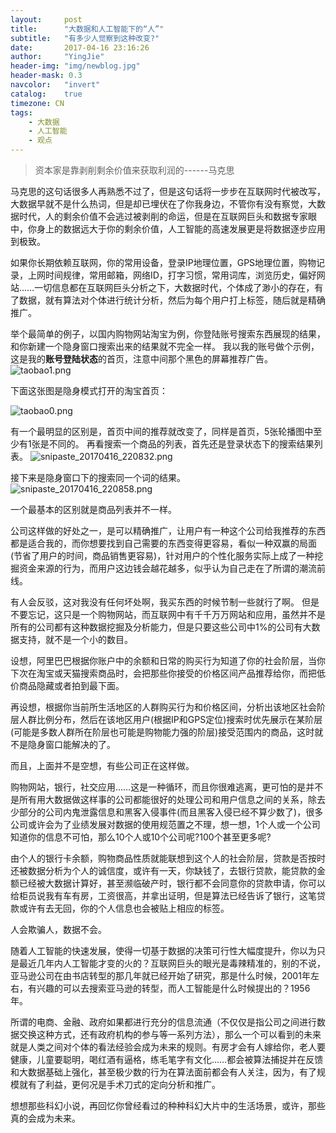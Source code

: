 ```yaml
---
layout:     post
title:      "大数据和人工智能下的“人”"
subtitle:   "有多少人觉察到这种改变?"
date:       2017-04-16 23:16:26
author:     "YingJie"
header-img: "img/newblog.jpg"
header-mask: 0.3
navcolor:   "invert"
catalog:	true
timezone: CN
tags:
    - 大数据
    - 人工智能
    - 观点
---
```


> 资本家是靠剥削剩余价值来获取利润的------马克思

马克思的这句话很多人再熟悉不过了，但是这句话将一步步在互联网时代被改写，大数据早就不是什么热词，但是却已埋伏在了你我身边，不管你有没有察觉，大数据时代，人的剩余价值不会逃过被剥削的命运，但是在互联网巨头和数据专家眼中，你身上的数据远大于你的剩余价值，人工智能的高速发展更是将数据逐步应用到极致。

如果你长期依赖互联网，你的常用设备，登录IP地理位置，GPS地理位置，购物记录，上网时间规律，常用邮箱，网络ID，打字习惯，常用词库，浏览历史，偏好网站……一切信息都在互联网巨头分析之下，大数据时代，个体成了渺小的存在，有了数据，就有算法对个体进行统计分析，然后为每个用户打上标签，随后就是精确推广。

举个最简单的例子，以国内购物网站淘宝为例，你登陆账号搜索东西展现的结果，和你新建一个隐身窗口搜索出来的结果就不完全一样。
我以我的账号做个示例，这是我的**账号登陆状态**的首页，注意中间那个黑色的屏幕推荐广告。
![taobao1.png](https://ooo.0o0.ooo/2017/04/16/58f38ca4b3105.png)

下面这张图是隐身模式打开的淘宝首页：

![taobao0.png](https://ooo.0o0.ooo/2017/04/16/58f38ccc60e6e.png)

有一个最明显的区别是，首页中间的推荐就改变了，同样是首页，5张轮播图中至少有1张是不同的。
再看搜索一个商品的列表，首先还是登录状态下的搜索结果列表。
![snipaste_20170416_220832.png](https://ooo.0o0.ooo/2017/04/16/58f38cd506700.png)

接下来是隐身窗口下的搜索同一个词的结果。
![snipaste_20170416_220858.png](https://ooo.0o0.ooo/2017/04/16/58f38cd688006.png)

一个最基本的区别就是商品列表并不一样。

公司这样做的好处之一，是可以精确推广，让用户有一种这个公司给我推荐的东西都是适合我的，而你想要找到自己需要的东西变得更容易，看似一种双赢的局面(节省了用户的时间，商品销售更容易)，针对用户的个性化服务实际上成了一种挖掘资金来源的行为，而用户这边钱会越花越多，似乎认为自己走在了所谓的潮流前线。

有人会反驳，这对我没有任何坏处啊，我买东西的时候节制一些就行了啊。
但是不要忘记，这只是一个购物网站，而互联网中有千千万万网站和应用，虽然并不是所有的公司都有这种数据挖掘及分析能力，但是只要这些公司中1%的公司有大数据支持，就不是一个小的数目。

设想，阿里巴巴根据你账户中的余额和日常的购买行为知道了你的社会阶层，当你下次在淘宝或天猫搜索商品时，会把那些你接受的价格区间产品推荐给你，而把低价商品隐藏或者拍到最下面。

再设想，根据你当前所生活地区的人群购买行为和价格区间，分析出该地区社会阶层人群比例分布，然后在该地区用户(根据IP和GPS定位)搜索时优先展示在某阶层(可能是多数人群所在阶层也可能是购物能力强的阶层)接受范围内的商品，这时就不是隐身窗口能解决的了。

而且，上面并不是空想，有些公司正在这样做。

购物网站，银行，社交应用……这是一种循环，而且你很难逃离，更可怕的是并不是所有用大数据做这样事的公司都能很好的处理公司和用户信息之间的关系，除去少部分的公司内鬼泄露信息和黑客入侵事件(而且黑客入侵已经不算少数了)，很多公司或许会为了业绩发展对数据的使用规范置之不理，想一想，1个人或一个公司知道你的信息不可怕，那么10个人或10个公司呢?100个甚至更多呢?

由个人的银行卡余额，购物商品性质就能联想到这个人的社会阶层，贷款是否按时还被数据分析为个人的诚信度，或许有一天，你缺钱了，去银行贷款，能贷款的金额已经被大数据计算好，甚至濒临破产时，银行都不会同意你的贷款申请，你可以给柜员说我有车有房，工资很高，并拿出证明，但是算法已经告诉了银行，这笔贷款或许有去无回，你的个人信息也会被贴上相应的标签。

人会欺骗人，数据不会。

随着人工智能的快速发展，使得一切基于数据的决策可行性大幅度提升，你以为只是最近几年内人工智能才变的火的？互联网巨头的眼光是毒辣精准的，别的不说，亚马逊公司在由书店转型的那几年就已经开始了研究，那是什么时候，2001年左右，有兴趣的可以去搜索亚马逊的转型，而人工智能是什么时候提出的？1956年。

所谓的电商、金融、政府如果都进行充分的信息流通（不仅仅是指公司之间进行数据交换这种方式，还有政府机构的参与等一系列方法），那么一个可以看到的未来就是人类之间对个体的看法经验会成为未来的规则。有房才会有人嫁给你，老人要健康，儿童要聪明，喝红酒有逼格，练毛笔字有文化……都会被算法捕捉并在反馈和大数据基础上强化，甚至极少数的行为在算法面前都会有人关注，因为，有了规模就有了利益，更何况是手术刀式的定向分析和推广。

想想那些科幻小说，再回忆你曾经看过的种种科幻大片中的生活场景，或许，那些真的会成为未来。





